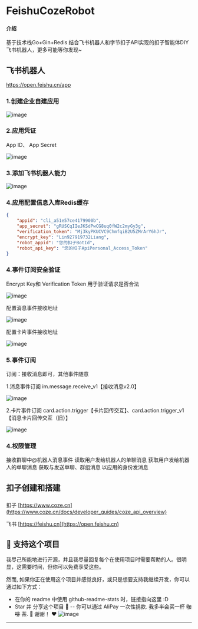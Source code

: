 # FeishuCozeRobot

#### 介绍

基于技术栈Go+Gin+Redis 结合飞书机器人和字节扣子API实现的扣子智能体DIY飞书机器人，更多可能等你发现~

## 飞书机器人

https://open.feishu.cn/app

### 1.创建企业自建应用

![image](https://github.com/LinLiang66/FeishuCozeRobot/assets/93206426/9a77a642-80a3-4c2d-b597-57b3d298617d)

### 2.应用凭证

App ID、 App Secret

![image](https://github.com/LinLiang66/FeishuCozeRobot/assets/93206426/b986a6a5-66e2-440f-8ac3-306d6b6f0fcf)


### 3.添加飞书机器人能力
![image](https://github.com/LinLiang66/FeishuCozeRobot/assets/93206426/2957575a-a9da-4a91-b536-9d4a56cfddc0)

### 4.应用配置信息入库Redis缓存
```json
{
    "appid": "cli_a51e57ce4179900b",
    "app_secret": "gRUSCqIIeJKSdPwCG8uq0fW2c2myGy3g",
    "verification_token": "Mj3kyPKUCVC9ChmfqiB2U5ZMrArY6hJr",
    "encrypt_key": "Lin927919732Liang",
    "robot_appid": "您的扣子BotId",
    "robot_api_key": "您的扣子ApiPersonal_Access_Token"
}
```
### 4.事件订阅安全验证

Encrypt Key和 Verification Token 用于验证请求是否合法

![image](https://github.com/LinLiang66/FeishuCozeRobot/assets/93206426/32efa452-5a16-4616-ab61-6a7df0cb7a90)

配置消息事件接收地址

![image](https://github.com/LinLiang66/FeishuCozeRobot/assets/93206426/f117ca5b-3197-41d0-ba1e-206feb46a9bc)

配置卡片事件接收地址

![image](https://github.com/LinLiang66/FeishuCozeRobot/assets/93206426/5838c078-7911-41ca-9c8e-471a1b05cb05)

### 5.事件订阅

订阅：接收消息即可，其他事件随意

 1.消息事件订阅 im.message.receive_v1【接收消息v2.0】
 
![image](https://github.com/LinLiang66/FeishuCozeRobot/assets/93206426/3d2bce86-d8de-4041-93ec-59081b61c8b8)

  2.卡片事件订阅 card.action.trigger【卡片回传交互】、card.action.trigger_v1【消息卡片回传交互（旧）】
  
![image](https://github.com/LinLiang66/FeishuCozeRobot/assets/93206426/9924a1fd-4814-4368-80f3-d17b54ba589b)

### 4.权限管理

接收群聊中@机器人消息事件
读取用户发给机器人的单聊消息
获取用户发给机器人的单聊消息
获取与发送单聊、群组消息
以应用的身份发消息

## 扣子创建和搭建

### 

扣子 [https://www.coze.cn](https://www.coze.cn/docs/developer_guides/coze_api_overview)

飞书 [https://feishu.cn](https://open.feishu.cn)


## :sparkling_heart: 支持这个项目

我尽己所能地进行开源，并且我尽量回复每个在使用项目时需要帮助的人。很明显，这需要时间，但你可以免费享受这些。

然而, 如果你正在使用这个项目并感觉良好，或只是想要支持我继续开发，你可以通过如下方式：

- 在你的 readme 中使用 github-readme-stats 时，链接指向这里 :D
- Star 并 分享这个项目 :rocket:
-- 你可以通过 AliPay 一次性捐款. 我多半会买一杯 ~~咖啡~~ 茶. :tea:
谢谢！ :heart:
![image](https://github.com/LinLiang66/FeishuCozeRobot/assets/93206426/4280b815-646c-4ed5-b606-13752e1ae429)


---
